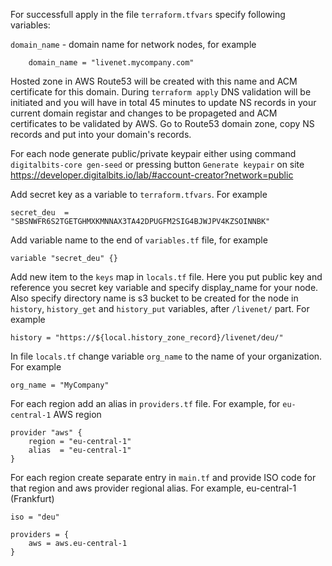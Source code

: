 For successfull apply in the file `terraform.tfvars` specify following variables:

`domain_name` - domain name for network nodes, for example 
    
        domain_name = "livenet.mycompany.com" 

Hosted zone in AWS Route53 will be created with this name and ACM certificate for this domain. During `terraform apply` DNS validation will be initiated and you will have in total 45 minutes to update NS records in your current domain registar and changes to be propageted and ACM certificates to be validated by AWS. Go to Route53 domain zone, copy NS records and put into your domain's records.


For each node generate public/private keypair either using command `digitalbits-core gen-seed` or pressing button `Generate keypair` on site https://developer.digitalbits.io/lab/#account-creator?network=public

Add secret key as a variable to `terraform.tfvars`. For example 

    secret_deu  = "SBSNWFR6S2TGETGHMXKMNNAX3TA42DPUGFM2SIG4BJWJPV4KZSOINNBK"

Add variable name to the end of `variables.tf` file, for example

    variable "secret_deu" {}

Add new item to the `keys` map in `locals.tf` file. Here you put public key and reference you secret key variable and specify display_name for your node. Also specify directory name is s3 bucket to be created for the node in `history`, `history_get` and `history_put` variables, after `/livenet/` part. For example

    history = "https://${local.history_zone_record}/livenet/deu/"

In file `locals.tf` change variable `org_name` to the name of your organization. For example 
    
    org_name = "MyCompany"

For each region add an alias in `providers.tf` file. For example, for `eu-central-1` AWS region 

    provider "aws" {
        region = "eu-central-1"
        alias  = "eu-central-1"
    }

For each region create separate entry in `main.tf` and provide ISO code for that region and aws provider regional alias. For example, eu-central-1 (Frankfurt) 

    iso = "deu"

    providers = {
        aws = aws.eu-central-1
    }